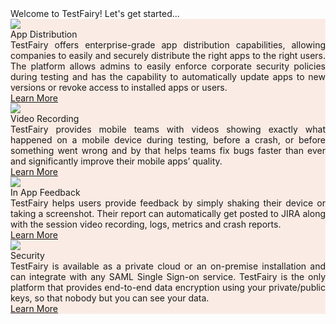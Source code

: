 <div class="getting-started-container">
<div class="getting-started-card-container w-clearfix">
<div class="getting-started-title">Welcome to TestFairy! Let's get started...</div>
<div class="getting-started-row">
<div class="getting-started-card"><img class="getting-started-img" src="../img/getting-started/icon-app-distribution.png" />
<div class="getting-started-question">App Distribution</div>
<div class="getting-started-body">TestFairy offers enterprise-grade app distribution capabilities, allowing companies to easily and securely distribute the right apps to the right users. The platform allows admins to easily enforce corporate security policies during testing and has the capability to automatically update apps to new versions or revoke access to installed apps or users.</div>
<a class="getting-started-btn" href="../App_Distribution/Distributing_Your_Apps.html">Learn More</a></div>

<div class="getting-started-card"><img class="getting-started-img" src="../img/getting-started/icon-video.png" />
<div class="getting-started-question">Video Recording</div>
<div class="getting-started-body">TestFairy provides mobile teams with videos showing exactly what happened on a mobile device during testing, before a crash, or before something went wrong and by that helps teams fix bugs faster than ever and significantly improve their mobile apps&rsquo; quality.</div>
<a class="getting-started-btn" href="../SDK/Begin_with_options.html#video-recording">Learn More</a></div>
</div>
<div class="getting-started-row">
<div class="getting-started-card"><img class="getting-started-img" src="../img/getting-started/icon-in-app-feedback.png" />
<div class="getting-started-question">In App Feedback</div>
<div class="getting-started-body">TestFairy helps users provide feedback by simply shaking their device or taking a screenshot. Their report can automatically get posted to JIRA along with the session video recording, logs, metrics and crash reports.</div>
<a class="getting-started-btn" href="../Bug_Tracking/Overview.html">Learn More</a></div>

<div class="getting-started-card"><img class="getting-started-img" src="../img/getting-started/icon-security.png" />
<div class="getting-started-question">Security</div>
<div class="getting-started-body">TestFairy is available as a private cloud or an on-premise installation and can integrate with any SAML Single Sign-on service. TestFairy is the only platform that provides end-to-end data encryption using your private/public keys, so that nobody but you can see your data.</div>
<a class="getting-started-btn" href="../Security/Private_Cloud.html">Learn More</a></div>
</div>
</div>
</div>
  
<style>.page-header, .suggest-edit-container, .was-doc-helpful {display: none !important;}</style>
<style>.getting-started-card {width: 100%; background-color: rgba(250, 236, 229, 1);padding: inherit;
}</style>
<style>.getting-started-container {width: auto; !important}</style>
<style>.getting-started-body {text-align: justify;}</style>
<!---<script src="https://ajax.googleapis.com/ajax/libs/webfont/1.4.7/webfont.js" type="text/javascript"></script>
<script type="text/javascript">WebFont.load({  google: {    families: ["Inconsolata:400,700","Lato:100,100italic,300,300italic,400,400italic,700,700italic,900,900italic","Roboto:100,100italic,300,300italic,regular,italic,500,500italic,700,700italic,900","Playfair Display:regular,italic","Roboto Slab:regular,700"]  }});</script>
--->
